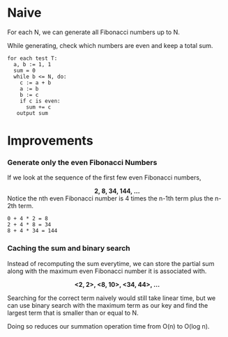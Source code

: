 # Naive
For each N, we can generate all Fibonacci numbers up to N. 

While generating, check which numbers are even and keep a total sum. 

```
for each test T:
  a, b := 1, 1
  sum = 0
  while b <= N, do:
    c := a + b
    a := b
    b := c
    if c is even:
      sum += c
   output sum
```

# Improvements

### Generate only the even Fibonacci Numbers
If we look at the sequence of the first few even Fibonacci numbers,
  <div align='center'><b>2, 8, 34, 144, ...</b></div>
 Notice the nth even Fibonacci number is 4 times the n-1th term plus the n-2th term.

```
0 + 4 * 2 = 8
2 + 4 * 8 = 34
8 + 4 * 34 = 144
```
### Caching the sum and binary search
Instead of recomputing the sum everytime, we can store the partial sum along with the maximum even Fibonacci number it is associated with.
<div align='center'> <b> <2, 2>, <8, 10>, <34, 44>, ... </b> </div>

Searching for the correct term naively would still take linear time, but we can use binary search with the maximum term as our key 
and find the largest term that is smaller than or equal to N.

Doing so reduces our summation operation time from O(n) to O(log n).
